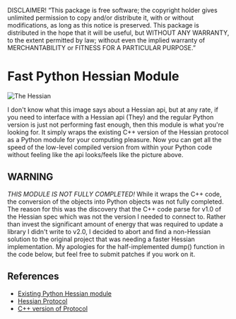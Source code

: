 
DISCLAIMER!
“This package is free software; the copyright holder gives unlimited permission to copy and/or distribute
it, with or without modifications, as long as this notice is preserved. This package is distributed in the hope
that it will be useful, but WITHOUT ANY WARRANTY, to the extent permitted by law; without even the
implied warranty of MERCHANTABILITY or FITNESS FOR A PARTICULAR PURPOSE.” 

Fast Python Hessian Module
==========================

![The Hessian](hessian.jpg)


I don't know what this image says about a Hessian api, but at any rate, if you
need to interface with a Hessian api (They) and the regular Python version is
just not performing fast enough, then this module is what you're looking for.
It simply wraps the existing C++ version of the Hessian protocol as a Python
module for your computing pleasure. Now you can get all the speed of the
low-level compiled version from within your Python code without feeling like
the api looks/feels like the picture above.

WARNING
-------

*THIS MODULE IS NOT FULLY COMPLETED!* While it wraps the C++ code, the
conversion of the objects into Python objects was not fully completed. The
reason for this was the discovery that the C++ code parse for v1.0 of the
Hessian spec which was not the version I needed to connect to. Rather than
invest the significant amount of energy that was required to update a library I
didn't write to v2.0, I decided to abort and find a non-Hessian solution to the
original project that was needing a faster Hessian implementation. My apologies
for the half-implemented dump() function in the code below, but feel free to
submit patches if you work on it.


References
----------

 + [Existing Python Hessian module](https://github.com/bgilmore/mustaine)
 + [Hessian Protocol](http://hessian.caucho.com)
 + [C++ version of Protocol](http://sourceforge.net/projects/hessiancpp/)


